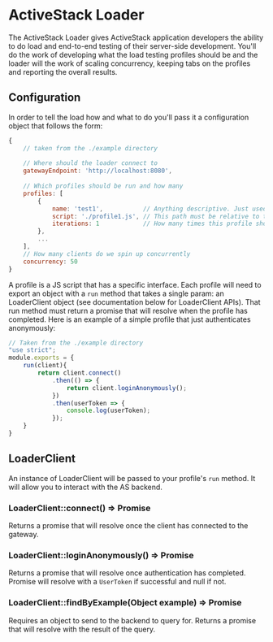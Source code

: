 ActiveStack Loader
===================

The ActiveStack Loader gives ActiveStack application developers the ability to do load and end-to-end testing of their
server-side development. You'll do the work of developing what the load testing profiles should be and the loader will 
the work of scaling concurrency, keeping tabs on the profiles and reporting the overall results.

Configuration
-------------

In order to tell the load how and what to do you'll pass it a configuration object that follows the form:

```js
{
    // taken from the ./example directory
    
    // Where should the loader connect to
    gatewayEndpoint: 'http://localhost:8080',
    
    // Which profiles should be run and how many
    profiles: [
        {
            name: 'test1',           // Anything descriptive. Just used to report stats
            script: './profile1.js', // This path must be relative to the CWD or absolute
            iterations: 1            // How many times this profile should be run
        },
        ...
    ],
    // How many clients do we spin up concurrently
    concurrency: 50
}
```

A profile is a JS script that has a specific interface. Each profile will need to export an object with a `run` method 
that takes a single param: an LoaderClient object (see documentation below for LoaderClient APIs). That run method must return a promise that will resolve when the 
profile has completed. Here is an example of a simple profile that just authenticates anonymously:
 
```js
// Taken from the ./example directory
"use strict";
module.exports = {
    run(client){
        return client.connect()
            .then(() => {
                return client.loginAnonymously();
            })
            .then(userToken => {
                console.log(userToken);
            });
    }
}

```

LoaderClient
------------

An instance of LoaderClient will be passed to your profile's `run` method.  It will allow you to interact with the AS
backend.

### LoaderClient::connect() => Promise

Returns a promise that will resolve once the client has connected to the gateway.

### LoaderClient::loginAnonymously() => Promise

Returns a promise that will resolve once authentication has completed. Promise will
resolve with a `UserToken` if successful and null if not.

### LoaderClient::findByExample(Object example) => Promise

Requires an object to send to the backend to query for. Returns a promise that will resolve
with the result of the query.